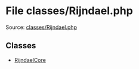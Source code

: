 File classes/Rijndael.php
=========

Source: [classes/Rijndael.php](https://github.com/PrestaShop/PrestaShop/blob/1.5.6.2/classes/Rijndael.php)


Classes
-------

* [RijndaelCore](class.RijndaelCore.md)

